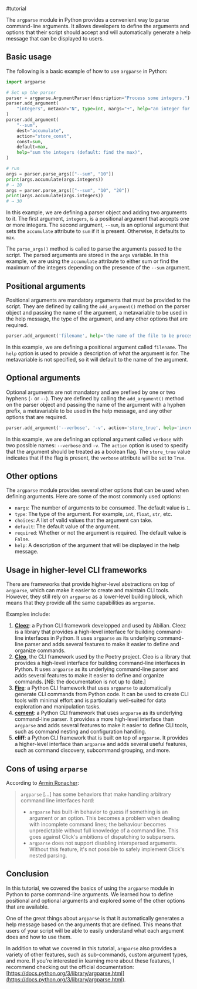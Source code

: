 #tutorial

The `argparse` module in Python provides a convenient way to parse command-line arguments. It allows developers to define the arguments and options that their script should accept and will automatically generate a help message that can be displayed to users.

## Basic usage

The following is a basic example of how to use `argparse` in Python:

```python
import argparse

# Set up the parser
parser = argparse.ArgumentParser(description="Process some integers.")
parser.add_argument(
    "integers", metavar="N", type=int, nargs="+", help="an integer for the accumulator"
)
parser.add_argument(
    "--sum",
    dest="accumulate",
    action="store_const",
    const=sum,
    default=max,
    help="sum the integers (default: find the max)",
)

# run
args = parser.parse_args(["--sum", "10"])
print(args.accumulate(args.integers))
# → 10
args = parser.parse_args(["--sum", "10", "20"])
print(args.accumulate(args.integers))
# → 30
```

In this example, we are defining a parser object and adding two arguments to it. The first argument, `integers`, is a positional argument that accepts one or more integers. The second argument, `--sum`, is an optional argument that sets the `accumulate` attribute to `sum` if it is present. Otherwise, it defaults to `max`.

The `parse_args()` method is called to parse the arguments passed to the script. The parsed arguments are stored in the `args` variable. In this example, we are using the `accumulate` attribute to either sum or find the maximum of the integers depending on the presence of the `--sum` argument.

## Positional arguments

Positional arguments are mandatory arguments that must be provided to the script. They are defined by calling the `add_argument()` method on the parser object and passing the name of the argument, a metavariable to be used in the help message, the type of the argument, and any other options that are required.

```python
parser.add_argument('filename', help='the name of the file to be processed')
```

In this example, we are defining a positional argument called `filename`. The `help` option is used to provide a description of what the argument is for. The metavariable is not specified, so it will default to the name of the argument.

## Optional arguments

Optional arguments are not mandatory and are prefixed by one or two hyphens (`-` or `--`). They are defined by calling the `add_argument()` method on the parser object and passing the name of the argument with a hyphen prefix, a metavariable to be used in the help message, and any other options that are required.

```python
parser.add_argument('--verbose', '-v', action='store_true', help='increase output verbosity')
```

In this example, we are defining an optional argument called `verbose` with two possible names: `--verbose` and `-v`. The `action` option is used to specify that the argument should be treated as a boolean flag. The `store_true` value indicates that if the flag is present, the `verbose` attribute will be set to `True`.

## Other options

The `argparse` module provides several other options that can be used when defining arguments. Here are some of the most commonly used options:

- `nargs`: The number of arguments to be consumed. The default value is `1`.
- `type`: The type of the argument. For example, `int`, `float`, `str`, etc.
- `choices`: A list of valid values that the argument can take.
- `default`: The default value of the argument.
- `required`: Whether or not the argument is required. The default value is `False`.
- `help`: A description of the argument that will be displayed in the help message.

## Usage in higher-level CLI frameworks

There are frameworks that provide higher-level abstractions on top of `argparse`, which can make it easier to create and maintain CLI tools. However, they still rely on `argparse` as a lower-level building block, which means that they provide all the same capabilities as `argparse`.

Examples include:

1. [**Cleez**](https://github.com/abilian/cleez): a Python CLI framework developped and used by Abilian. Cleez is a library that provides a high-level interface for building command-line interfaces in Python. It uses `argparse` as its underlying command-line parser and adds several features to make it easier to define and organize commands.
1. [**Cleo**](https://github.com/python-poetry/cleo), the CLI framework used by the Poetry project. Cleo is a library that provides a high-level interface for building command-line interfaces in Python. It uses `argparse` as its underlying command-line parser and adds several features to make it easier to define and organize commands. \[NB: the documentation is not up to date.\]
1. [**Fire**](https://github.com/google/python-fire/blob/master/docs/guide.md): a Python CLI framework that uses `argparse` to automatically generate CLI commands from Python code. It can be used to create CLI tools with minimal effort and is particularly well-suited for data exploration and manipulation tasks.
1. [**cement**](https://builtoncement.com/): a Python CLI framework that uses `argparse` as its underlying command-line parser. It provides a more high-level interface than `argparse` and adds several features to make it easier to define CLI tools, such as command nesting and configuration handling.
1. **cliff**: a Python CLI framework that is built on top of `argparse`. It provides a higher-level interface than `argparse` and adds several useful features, such as command discovery, subcommand grouping, and more.

## Cons of using `arparse`

According to [Armin Ronacher](<>):

> `argparse` \[...\] has some behaviors that make handling arbitrary command line interfaces hard:
>
> - `argparse` has built-in behavior to guess if something is an argument or an option. This becomes a problem when dealing with incomplete command lines; the behaviour becomes unpredictable without full knowledge of a command line. This goes against Click's ambitions of dispatching to subparsers.
> - `argparse` does not support disabling interspersed arguments. Without this feature, it's not possible to safely implement Click's nested parsing.

## Conclusion

In this tutorial, we covered the basics of using the `argparse` module in Python to parse command-line arguments. We learned how to define positional and optional arguments and explored some of the other options that are available.

One of the great things about `argparse` is that it automatically generates a help message based on the arguments that are defined. This means that users of your script will be able to easily understand what each argument does and how to use them.

In addition to what we covered in this tutorial, `argparse` also provides a variety of other features, such as sub-commands, custom argument types, and more. If you're interested in learning more about these features, I recommend checking out the official documentation: [https://docs.python.org/3/library/argparse.html](https://docs.python.org/3/library/argparse.html).

